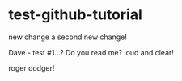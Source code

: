 # test-github-tutorial

new change
a second new change!


Dave - test #1...? Do you read me?
loud and clear!


roger dodger!
